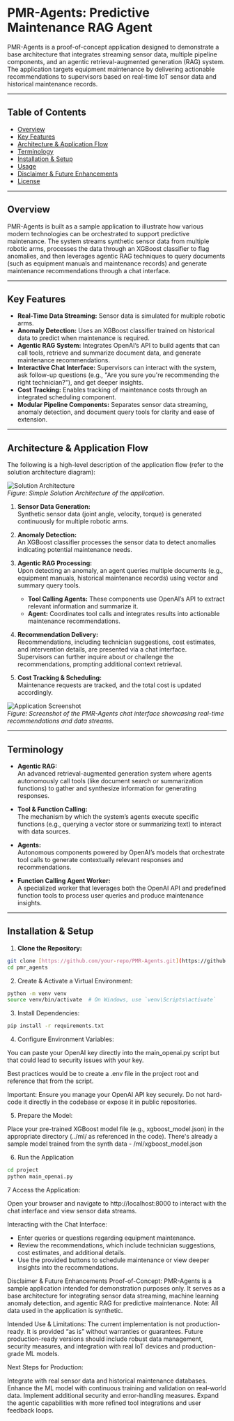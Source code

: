 # PMR-Agents: Predictive Maintenance RAG Agent

PMR-Agents is a proof-of-concept application designed to demonstrate a base architecture that integrates streaming sensor data, multiple pipeline components, and an agentic retrieval-augmented generation (RAG) system. The application targets equipment maintenance by delivering actionable recommendations to supervisors based on real-time IoT sensor data and historical maintenance records.

---

## Table of Contents

- [Overview](#overview)
- [Key Features](#key-features)
- [Architecture & Application Flow](#architecture--application-flow)
- [Terminology](#terminology)
- [Installation & Setup](#installation--setup)
- [Usage](#usage)
- [Disclaimer & Future Enhancements](#disclaimer--future-enhancements)
- [License](#license)

---

## Overview

PMR-Agents is built as a sample application to illustrate how various modern technologies can be orchestrated to support predictive maintenance. The system streams synthetic sensor data from multiple robotic arms, processes the data through an XGBoost classifier to flag anomalies, and then leverages agentic RAG techniques to query documents (such as equipment manuals and maintenance records) and generate maintenance recommendations through a chat interface.

---

## Key Features

- **Real-Time Data Streaming:** Sensor data is simulated for multiple robotic arms.
- **Anomaly Detection:** Uses an XGBoost classifier trained on historical data to predict when maintenance is required.
- **Agentic RAG System:** Integrates OpenAI’s API to build agents that can call tools, retrieve and summarize document data, and generate maintenance recommendations.
- **Interactive Chat Interface:** Supervisors can interact with the system, ask follow-up questions (e.g., "Are you sure you're recommending the right technician?"), and get deeper insights.
- **Cost Tracking:** Enables tracking of maintenance costs through an integrated scheduling component.
- **Modular Pipeline Components:** Separates sensor data streaming, anomaly detection, and document query tools for clarity and ease of extension.

---

## Architecture & Application Flow

The following is a high-level description of the application flow (refer to the solution architecture diagram):

![Solution Architecture](./assets/pmr.drawio.png)  
*Figure: Simple Solution Architecture of the application.*

1. **Sensor Data Generation:**  
   Synthetic sensor data (joint angle, velocity, torque) is generated continuously for multiple robotic arms.

2. **Anomaly Detection:**  
   An XGBoost classifier processes the sensor data to detect anomalies indicating potential maintenance needs.

3. **Agentic RAG Processing:**  
   Upon detecting an anomaly, an agent queries multiple documents (e.g., equipment manuals, historical maintenance records) using vector and summary query tools.  
   - **Tool Calling Agents:** These components use OpenAI’s API to extract relevant information and summarize it.
   - **Agent:** Coordinates tool calls and integrates results into actionable maintenance recommendations.

4. **Recommendation Delivery:**  
   Recommendations, including technician suggestions, cost estimates, and intervention details, are presented via a chat interface.  
   Supervisors can further inquire about or challenge the recommendations, prompting additional context retrieval.

5. **Cost Tracking & Scheduling:**  
   Maintenance requests are tracked, and the total cost is updated accordingly.

![Application Screenshot](./assets/PMR-app.png)  
*Figure: Screenshot of the PMR-Agents chat interface showcasing real-time recommendations and data streams.*

---

## Terminology

- **Agentic RAG:**  
  An advanced retrieval-augmented generation system where agents autonomously call tools (like document search or summarization functions) to gather and synthesize information for generating responses.

- **Tool & Function Calling:**  
  The mechanism by which the system’s agents execute specific functions (e.g., querying a vector store or summarizing text) to interact with data sources.

- **Agents:**  
  Autonomous components powered by OpenAI’s models that orchestrate tool calls to generate contextually relevant responses and recommendations.

- **Function Calling Agent Worker:**  
  A specialized worker that leverages both the OpenAI API and predefined function tools to process user queries and produce maintenance insights.

---

## Installation & Setup

1. **Clone the Repository:**
```bash
git clone [https://github.com/your-repo/PMR-Agents.git](https://github.com/eduand-alvarez/pmr_agents.git)
cd pmr_agents
```
   
2. Create & Activate a Virtual Environment:

```bash
python -m venv venv
source venv/bin/activate  # On Windows, use `venv\Scripts\activate`
```

3. Install Dependencies:

```bash
pip install -r requirements.txt
```

4. Configure Environment Variables:

You can paste your OpenAI key directly into the main_openai.py script but that could lead to security issues with your key. 

Best practices would be to create a .env file in the project root and reference that from the script. 

Important:
Ensure you manage your OpenAI API key securely. Do not hard-code it directly in the codebase or expose it in public repositories.

5. Prepare the Model:

Place your pre-trained XGBoost model file (e.g., xgboost_model.json) in the appropriate directory (../ml/ as referenced in the code). There's already a sample model trained from the synth data - /ml/xgboost_model.json

6. Run the Application

```bash
cd project
python main_openai.py
```

7 Access the Application:

Open your browser and navigate to http://localhost:8000 to interact with the chat interface and view sensor data streams.

Interacting with the Chat Interface:

- Enter queries or questions regarding equipment maintenance.
- Review the recommendations, which include technician suggestions, cost estimates, and additional details.
- Use the provided buttons to schedule maintenance or view deeper insights into the recommendations.

Disclaimer & Future Enhancements
Proof-of-Concept:
PMR-Agents is a sample application intended for demonstration purposes only. It serves as a base architecture for integrating sensor data streaming, machine learning anomaly detection, and agentic RAG for predictive maintenance.
Note: All data used in the application is synthetic.

Intended Use & Limitations:
The current implementation is not production-ready. It is provided “as is” without warranties or guarantees. Future production-ready versions should include robust data management, security measures, and integration with real IoT devices and production-grade ML models.

Next Steps for Production:

Integrate with real sensor data and historical maintenance databases.
Enhance the ML model with continuous training and validation on real-world data.
Implement additional security and error-handling measures.
Expand the agentic capabilities with more refined tool integrations and user feedback loops.
